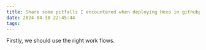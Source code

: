 ```yaml
---
title: Share some pitfalls I encountered when deploying Hexo in githubpages
date: 2024-04-30 22:45:44
tags:
---
```

Firstly, we should use the right work flows. 